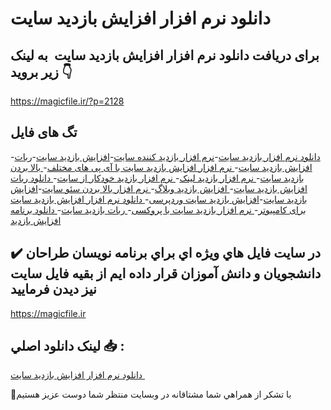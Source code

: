 # دانلود نرم افزار افزایش بازدید سایت 

## برای دریافت دانلود نرم افزار افزایش بازدید سایت  به لینک زیر بروید 👇

https://magicfile.ir/?p=2128

## تگ های فایل

-[دانلود نرم افزار بازدید سایت](https://magicfile.ir/product/%d9%86%d8%b1%d9%85-%d8%a7%d9%81%d8%b2%d8%a7%d8%b1-%d8%a7%d9%81%d8%b2%d8%a7%d9%8a%d8%b4-%d8%a8%d8%a7%d8%b2%d8%af%d9%8a%d8%af-%d8%b3%d8%a7%d9%8a%d8%aa/)-[نرم افزار بازدید کننده سایت](https://magicfile.ir/product/%d9%86%d8%b1%d9%85-%d8%a7%d9%81%d8%b2%d8%a7%d8%b1-%d8%a7%d9%81%d8%b2%d8%a7%d9%8a%d8%b4-%d8%a8%d8%a7%d8%b2%d8%af%d9%8a%d8%af-%d8%b3%d8%a7%d9%8a%d8%aa/)-[افزایش بازدید سایت](https://magicfile.ir/product/%d9%86%d8%b1%d9%85-%d8%a7%d9%81%d8%b2%d8%a7%d8%b1-%d8%a7%d9%81%d8%b2%d8%a7%d9%8a%d8%b4-%d8%a8%d8%a7%d8%b2%d8%af%d9%8a%d8%af-%d8%b3%d8%a7%d9%8a%d8%aa/)-[ربات افزایش بازدید سایت](https://magicfile.ir/product/%d9%86%d8%b1%d9%85-%d8%a7%d9%81%d8%b2%d8%a7%d8%b1-%d8%a7%d9%81%d8%b2%d8%a7%d9%8a%d8%b4-%d8%a8%d8%a7%d8%b2%d8%af%d9%8a%d8%af-%d8%b3%d8%a7%d9%8a%d8%aa/)-[ نرم افزار افزایش بازدید سایت با آی پی های مختلف](https://magicfile.ir/product/%d9%86%d8%b1%d9%85-%d8%a7%d9%81%d8%b2%d8%a7%d8%b1-%d8%a7%d9%81%d8%b2%d8%a7%d9%8a%d8%b4-%d8%a8%d8%a7%d8%b2%d8%af%d9%8a%d8%af-%d8%b3%d8%a7%d9%8a%d8%aa/)-[ بالا بردن بازدید سایت](https://magicfile.ir/product/%d9%86%d8%b1%d9%85-%d8%a7%d9%81%d8%b2%d8%a7%d8%b1-%d8%a7%d9%81%d8%b2%d8%a7%d9%8a%d8%b4-%d8%a8%d8%a7%d8%b2%d8%af%d9%8a%d8%af-%d8%b3%d8%a7%d9%8a%d8%aa/)-[ نرم افزار بازدید لینک](https://magicfile.ir/product/%d9%86%d8%b1%d9%85-%d8%a7%d9%81%d8%b2%d8%a7%d8%b1-%d8%a7%d9%81%d8%b2%d8%a7%d9%8a%d8%b4-%d8%a8%d8%a7%d8%b2%d8%af%d9%8a%d8%af-%d8%b3%d8%a7%d9%8a%d8%aa/)-[ نرم افزار بازدید خودکار از سایت](https://magicfile.ir/product/%d9%86%d8%b1%d9%85-%d8%a7%d9%81%d8%b2%d8%a7%d8%b1-%d8%a7%d9%81%d8%b2%d8%a7%d9%8a%d8%b4-%d8%a8%d8%a7%d8%b2%d8%af%d9%8a%d8%af-%d8%b3%d8%a7%d9%8a%d8%aa/)-[ دانلود ربات افزایش بازدید سایت](https://magicfile.ir/product/%d9%86%d8%b1%d9%85-%d8%a7%d9%81%d8%b2%d8%a7%d8%b1-%d8%a7%d9%81%d8%b2%d8%a7%d9%8a%d8%b4-%d8%a8%d8%a7%d8%b2%d8%af%d9%8a%d8%af-%d8%b3%d8%a7%d9%8a%d8%aa/)-[ افزایش بازدید وبلاگ](https://magicfile.ir/product/%d9%86%d8%b1%d9%85-%d8%a7%d9%81%d8%b2%d8%a7%d8%b1-%d8%a7%d9%81%d8%b2%d8%a7%d9%8a%d8%b4-%d8%a8%d8%a7%d8%b2%d8%af%d9%8a%d8%af-%d8%b3%d8%a7%d9%8a%d8%aa/)-[ نرم افزار بالا بردن سئو سایت](https://magicfile.ir/product/%d9%86%d8%b1%d9%85-%d8%a7%d9%81%d8%b2%d8%a7%d8%b1-%d8%a7%d9%81%d8%b2%d8%a7%d9%8a%d8%b4-%d8%a8%d8%a7%d8%b2%d8%af%d9%8a%d8%af-%d8%b3%d8%a7%d9%8a%d8%aa/)-[افزايش بازديد سايت](https://magicfile.ir/product/%d9%86%d8%b1%d9%85-%d8%a7%d9%81%d8%b2%d8%a7%d8%b1-%d8%a7%d9%81%d8%b2%d8%a7%d9%8a%d8%b4-%d8%a8%d8%a7%d8%b2%d8%af%d9%8a%d8%af-%d8%b3%d8%a7%d9%8a%d8%aa/)-[افزایش بازدید سایت وردپرسی](https://magicfile.ir/product/%d9%86%d8%b1%d9%85-%d8%a7%d9%81%d8%b2%d8%a7%d8%b1-%d8%a7%d9%81%d8%b2%d8%a7%d9%8a%d8%b4-%d8%a8%d8%a7%d8%b2%d8%af%d9%8a%d8%af-%d8%b3%d8%a7%d9%8a%d8%aa/)-[ دانلود نرم افزار افزایش بازدید سایت برای کامپیوتر](https://magicfile.ir/product/%d9%86%d8%b1%d9%85-%d8%a7%d9%81%d8%b2%d8%a7%d8%b1-%d8%a7%d9%81%d8%b2%d8%a7%d9%8a%d8%b4-%d8%a8%d8%a7%d8%b2%d8%af%d9%8a%d8%af-%d8%b3%d8%a7%d9%8a%d8%aa/)-[ نرم افزار بازدید سایت با پروکسی](https://magicfile.ir/product/%d9%86%d8%b1%d9%85-%d8%a7%d9%81%d8%b2%d8%a7%d8%b1-%d8%a7%d9%81%d8%b2%d8%a7%d9%8a%d8%b4-%d8%a8%d8%a7%d8%b2%d8%af%d9%8a%d8%af-%d8%b3%d8%a7%d9%8a%d8%aa/)-[ ربات بازدید سایت](https://magicfile.ir/product/%d9%86%d8%b1%d9%85-%d8%a7%d9%81%d8%b2%d8%a7%d8%b1-%d8%a7%d9%81%d8%b2%d8%a7%d9%8a%d8%b4-%d8%a8%d8%a7%d8%b2%d8%af%d9%8a%d8%af-%d8%b3%d8%a7%d9%8a%d8%aa/)-[ دانلود برنامه افزایش بازدید](https://magicfile.ir/product/%d9%86%d8%b1%d9%85-%d8%a7%d9%81%d8%b2%d8%a7%d8%b1-%d8%a7%d9%81%d8%b2%d8%a7%d9%8a%d8%b4-%d8%a8%d8%a7%d8%b2%d8%af%d9%8a%d8%af-%d8%b3%d8%a7%d9%8a%d8%aa/)

## ✔️ در سايت فايل هاي ويژه اي براي برنامه نويسان طراحان دانشجويان و دانش آموزان قرار داده ايم از بقيه فايل سايت نيز ديدن فرماييد

https://magicfile.ir


## لينک دانلود اصلي 📥 :

[دانلود نرم افزار افزایش بازدید سایت ](https://magicfile.ir/product/%d9%86%d8%b1%d9%85-%d8%a7%d9%81%d8%b2%d8%a7%d8%b1-%d8%a7%d9%81%d8%b2%d8%a7%d9%8a%d8%b4-%d8%a8%d8%a7%d8%b2%d8%af%d9%8a%d8%af-%d8%b3%d8%a7%d9%8a%d8%aa/) 


🙏با تشکر از همراهي شما مشتاقانه در وبسایت منتظر شما دوست عزیز هستیم

